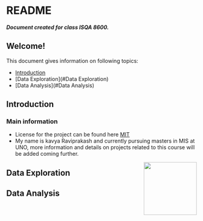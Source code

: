 # README

***Document created for class ISQA 8600.***

## Welcome!

This document gives information on following topics:

* [Introduction](#Introduction)
* [Data Exploration](#Data Exploration)
* [Data Analysis](#Data Analysis)

## Introduction
### Main information

* License for the project can be found here [MIT](https://github.com/kavyaraviprakash/isqa8600_repo/blob/main/LICENSE)
* My name is kavya Raviprakash and currently pursuing masters in MIS at UNO, more information and details on projects related to this course will be added coming further.

<a href="https://www.mozillascience.org/about">
  <img
    src="https://www.google.com/maps/uv?pb=!1s0x87938dbbc0f89afb%3A0x4dbea6a55857784f!3m1!7e115!4shttps%3A%2F%2Flh5.googleusercontent.com%2Fp%2FAF1QipOt0h_u6YCSaqZvR5S8v5ulVLWhWkSXofqoczu4%3Dw492-h320-k-no!5sunomaha%20-%20Google%20Search!15sCgIgAQ&imagekey=!1e10!2sAF1QipOt0h_u6YCSaqZvR5S8v5ulVLWhWkSXofqoczu4&hl=en&sa=X&ved=2ahUKEwjnl7vkz_LyAhXWFVkFHdRcAR0Qoip6BAhdEAM"
    align="right"
    width=140
  </img>
</a>


## Data Exploration

## Data Analysis
